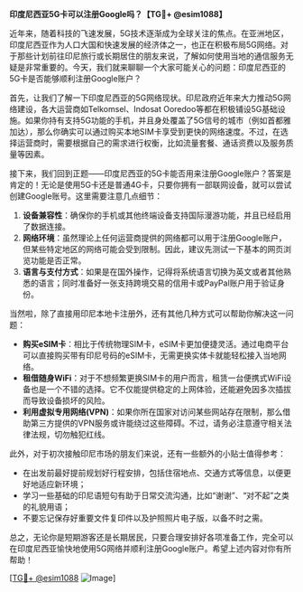 **印度尼西亚5G卡可以注册Google吗？【TG💪+ @esim1088】**

近年来，随着科技的飞速发展，5G技术逐渐成为全球关注的焦点。在亚洲地区，印度尼西亚作为人口大国和快速发展的经济体之一，也正在积极布局5G网络。对于那些计划前往印尼旅行或长期居住的朋友来说，了解如何使用当地的通信服务无疑是非常重要的。今天，我们就来聊聊一个大家可能关心的问题：印度尼西亚的5G卡是否能够顺利注册Google账户？

首先，让我们了解一下印度尼西亚的5G网络现状。印尼政府近年来大力推动5G网络建设，各大运营商如Telkomsel、Indosat Ooredoo等都在积极铺设5G基础设施。如果你持有支持5G功能的手机，并且身处覆盖了5G信号的城市（例如首都雅加达），那么你确实可以通过购买本地SIM卡享受到更快的网络速度。不过，在选择运营商时，需要根据自己的需求进行权衡，比如流量套餐、通话资费以及服务质量等因素。

接下来，我们回到正题——印度尼西亚的5G卡能否用来注册Google账户？答案是肯定的！无论是使用5G卡还是普通4G卡，只要你拥有一部联网设备，就可以尝试创建Google账号。这里需要注意几点细节：

1. **设备兼容性**：确保你的手机或其他终端设备支持国际漫游功能，并且已经启用了数据连接。
2. **网络环境**：虽然理论上任何运营商提供的网络都可以用于注册Google账户，但某些特定地区的网络可能会受到限制。因此，建议先测试一下基本的网页浏览功能是否正常。
3. **语言与支付方式**：如果是在国外操作，记得将系统语言切换为英文或者其他熟悉的语言；同时准备好一张支持跨境交易的信用卡或PayPal账户用于验证身份。

当然啦，除了直接用印尼本地卡注册外，还有其他几种方式可以帮助你解决这一问题：

- **购买eSIM卡**：相比于传统物理SIM卡，eSIM卡更加便捷灵活。通过电商平台可以直接购买带有印尼号码的eSIM卡，无需更换实体卡就能轻松接入当地网络。
- **租借随身WiFi**：对于不想频繁更换SIM卡的用户而言，租赁一台便携式WiFi设备也是一个不错的选择。它不仅能提供稳定的上网体验，还能避免因多次插拔而导致设备损坏的风险。
- **利用虚拟专用网络(VPN)**：如果你所在国家对访问某些网站存在限制，那么借助第三方提供的VPN服务或许能绕过这些障碍。不过，请务必注意遵守相关法律法规，切勿触犯红线。

此外，对于初次接触印尼市场的朋友们来说，还有一些额外的小贴士值得参考：

- 在出发前最好提前规划好行程安排，包括住宿地点、交通方式等信息，以便更好地适应新环境；
- 学习一些基础的印尼语短句有助于日常交流沟通，比如“谢谢”、“对不起”之类的礼貌用语；
- 不要忘记保存好重要文件复印件以及护照照片电子版，以备不时之需。

总之，无论你是短期游客还是长期居民，只要合理安排好各项准备工作，完全可以在印度尼西亚愉快地使用5G网络并顺利注册Google账户。希望上述内容对你有所帮助！

[[TG💪+ @esim1088](https://t.me/s/esim1088) ![Image](https://i.postimg.cc/4NQfJmqS/Snipaste-2025-05-13-00-14-12.png)]